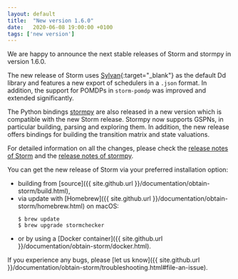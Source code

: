 ```yaml
---
layout: default
title:  "New version 1.6.0"
date:   2020-06-08 19:00:00 +0100
tags: ['new version']
---
```


We are happy to announce the next stable releases of Storm and stormpy in version 1.6.0.
<!--more-->

The new release of Storm uses [Sylvan](http://fmt.cs.utwente.nl/tools/sylvan/){:target="_blank"} as the default Dd library and features a new export of schedulers in a `.json` format.
In addition, the support for POMDPs in `storm-pomdp` was improved and extended significantly.

The Python bindings [stormpy](https://moves-rwth.github.io/stormpy/) are also released in a new version which is compatible with the new Storm release.
Stormpy now supports GSPNs, in particular building, parsing and exploring them.
In addition, the new release offers bindings for building the transition matrix and state valuations.

For detailed information on all the changes, please check the [release notes of Storm](https://github.com/moves-rwth/storm/releases/tag/1.6.0) and the [release notes of stormpy](https://github.com/moves-rwth/stormpy/releases).


You can get the new release of Storm via your preferred installation option:
- building from [source]({{ site.github.url }}/documentation/obtain-storm/build.html),
- via update with [Homebrew]({{ site.github.url }}/documentation/obtain-storm/homebrew.html) on macOS:
  ```console
  $ brew update
  $ brew upgrade stormchecker
  ```
- or by using a [Docker container]({{ site.github.url }}/documentation/obtain-storm/docker.html).

If you experience any bugs, please [let us know]({{ site.github.url }}/documentation/obtain-storm/troubleshooting.html#file-an-issue).
